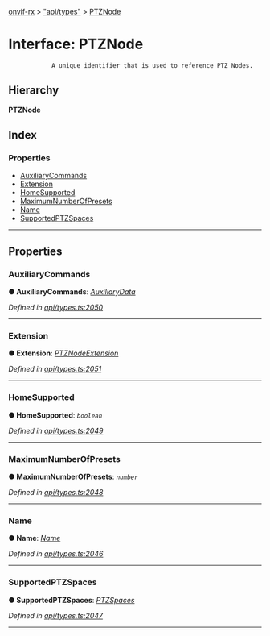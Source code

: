 [onvif-rx](../README.md) > ["api/types"](../modules/_api_types_.md) > [PTZNode](../interfaces/_api_types_.ptznode.md)

# Interface: PTZNode

```
            A unique identifier that is used to reference PTZ Nodes.
```

## Hierarchy

**PTZNode**

## Index

### Properties

* [AuxiliaryCommands](_api_types_.ptznode.md#auxiliarycommands)
* [Extension](_api_types_.ptznode.md#extension)
* [HomeSupported](_api_types_.ptznode.md#homesupported)
* [MaximumNumberOfPresets](_api_types_.ptznode.md#maximumnumberofpresets)
* [Name](_api_types_.ptznode.md#name)
* [SupportedPTZSpaces](_api_types_.ptznode.md#supportedptzspaces)

---

## Properties

<a id="auxiliarycommands"></a>

###  AuxiliaryCommands

**● AuxiliaryCommands**: *[AuxiliaryData](../modules/_api_types_.md#auxiliarydata)*

*Defined in [api/types.ts:2050](https://github.com/patrickmichalina/onvif-rx/blob/1596479/src/api/types.ts#L2050)*

___
<a id="extension"></a>

###  Extension

**● Extension**: *[PTZNodeExtension](_api_types_.ptznodeextension.md)*

*Defined in [api/types.ts:2051](https://github.com/patrickmichalina/onvif-rx/blob/1596479/src/api/types.ts#L2051)*

___
<a id="homesupported"></a>

###  HomeSupported

**● HomeSupported**: *`boolean`*

*Defined in [api/types.ts:2049](https://github.com/patrickmichalina/onvif-rx/blob/1596479/src/api/types.ts#L2049)*

___
<a id="maximumnumberofpresets"></a>

###  MaximumNumberOfPresets

**● MaximumNumberOfPresets**: *`number`*

*Defined in [api/types.ts:2048](https://github.com/patrickmichalina/onvif-rx/blob/1596479/src/api/types.ts#L2048)*

___
<a id="name"></a>

###  Name

**● Name**: *[Name](_api_types_.ptznode.md#name)*

*Defined in [api/types.ts:2046](https://github.com/patrickmichalina/onvif-rx/blob/1596479/src/api/types.ts#L2046)*

___
<a id="supportedptzspaces"></a>

###  SupportedPTZSpaces

**● SupportedPTZSpaces**: *[PTZSpaces](_api_types_.ptzspaces.md)*

*Defined in [api/types.ts:2047](https://github.com/patrickmichalina/onvif-rx/blob/1596479/src/api/types.ts#L2047)*

___

